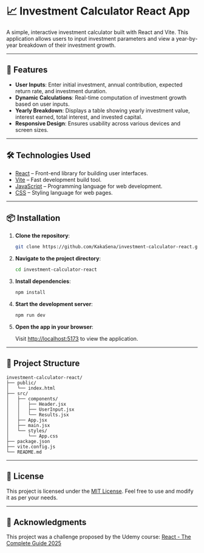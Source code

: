 
# 📈 Investment Calculator React App

A simple, interactive investment calculator built with React and Vite. This application allows users to input investment parameters and view a year-by-year breakdown of their investment growth.

---

## 🚀 Features

- **User Inputs**: Enter initial investment, annual contribution, expected return rate, and investment duration.
- **Dynamic Calculations**: Real-time computation of investment growth based on user inputs.
- **Yearly Breakdown**: Displays a table showing yearly investment value, interest earned, total interest, and invested capital.
- **Responsive Design**: Ensures usability across various devices and screen sizes.

---

## 🛠️ Technologies Used

- [React](https://reactjs.org/) – Front-end library for building user interfaces.
- [Vite](https://vitejs.dev/) – Fast development build tool.
- [JavaScript](https://developer.mozilla.org/en-US/docs/Web/JavaScript) – Programming language for web development.
- [CSS](https://developer.mozilla.org/en-US/docs/Web/CSS) – Styling language for web pages.

---

## 📦 Installation

1. **Clone the repository**:

   ```bash
   git clone https://github.com/KakaSena/investment-calculator-react.git
   ```

2. **Navigate to the project directory**:

   ```bash
   cd investment-calculator-react
   ```

3. **Install dependencies**:

   ```bash
   npm install
   ```

4. **Start the development server**:

   ```bash
   npm run dev
   ```

5. **Open the app in your browser**:

   Visit [http://localhost:5173](http://localhost:5173) to view the application.

---

## 📁 Project Structure

```
investment-calculator-react/
├── public/
│   └── index.html
├── src/
│   ├── components/
│   │   ├── Header.jsx
│   │   ├── UserInput.jsx
│   │   └── Results.jsx
│   ├── App.jsx
│   ├── main.jsx
│   └── styles/
│       └── App.css
├── package.json
├── vite.config.js
└── README.md
```

---

## 📄 License

This project is licensed under the [MIT License](https://github.com/KakaSena/investment-calculator-react/blob/main/LICENSE). Feel free to use and modify it as per your needs.

---

## 🙏 Acknowledgments

This project was a challenge proposed by the Udemy course:
[React - The Complete Guide 2025](https://www.udemy.com/course/react-the-complete-guide-incl-redux)
